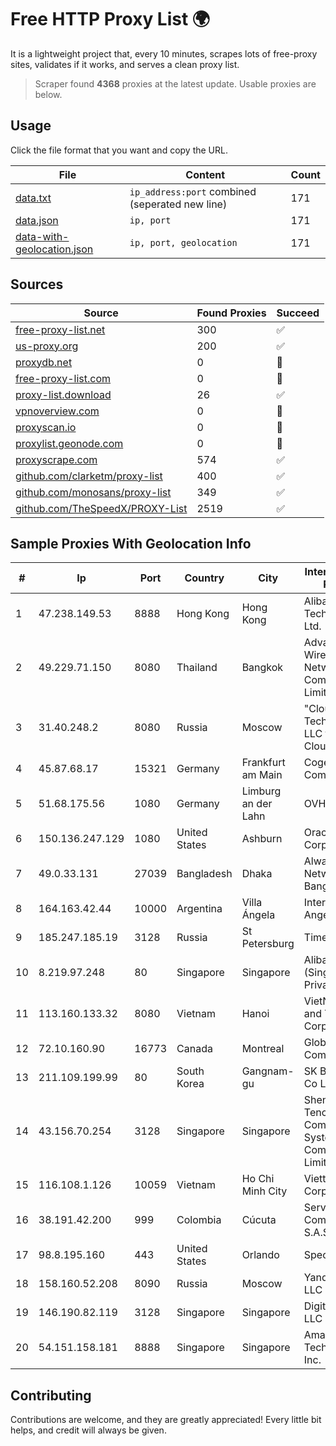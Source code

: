 
# Free HTTP Proxy List 🌍

It is a lightweight project that, every 10 minutes, scrapes lots of free-proxy sites, validates if it works, and serves a clean proxy list.


> Scraper found **4368** proxies at the latest update. Usable proxies are below.

## Usage

Click the file format that you want and copy the URL.


|File|Content|Count|
|----|-------|-----|
|[data.txt](https://raw.githubusercontent.com/themiralay/Proxy-List-World/master/data.txt)|`ip_address:port` combined (seperated new line)|171|
|[data.json](https://raw.githubusercontent.com/themiralay/Proxy-List-World/master/data.json)|`ip, port`|171|
|[data-with-geolocation.json](https://raw.githubusercontent.com/themiralay/Proxy-List-World/master/data-with-geolocation.json)|`ip, port, geolocation`|171|

## Sources

|Source|Found Proxies|Succeed|
|------|-------------|-------|
|[free-proxy-list.net](https://free-proxy-list.net)|300|✅|
|[us-proxy.org](https://www.us-proxy.org)|200|✅|
|[proxydb.net](http://proxydb.net)|0|🚫|
|[free-proxy-list.com](https://free-proxy-list.com/?page=&port=&type%5B%5D=http&type%5B%5D=https&up_time=0&search=Search)|0|🚫|
|[proxy-list.download](https://www.proxy-list.download/HTTP)|26|✅|
|[vpnoverview.com](https://vpnoverview.com/privacy/anonymous-browsing/free-proxy-servers)|0|🚫|
|[proxyscan.io](https://www.proxyscan.io)|0|🚫|
|[proxylist.geonode.com](https://proxylist.geonode.com/api/proxy-list?limit=300&page=1&sort_by=lastChecked&sort_type=desc&protocols=http,https)|0|🚫|
|[proxyscrape.com](https://api.proxyscrape.com/v2/?request=displayproxies&protocol=http&timeout=10000&country=all&ssl=all&anonymity=all)|574|✅|
|[github.com/clarketm/proxy-list](https://raw.githubusercontent.com/clarketm/proxy-list/master/proxy-list-raw.txt)|400|✅|
|[github.com/monosans/proxy-list](https://raw.githubusercontent.com/monosans/proxy-list/main/proxies/http.txt)|349|✅|
|[github.com/TheSpeedX/PROXY-List](https://raw.githubusercontent.com/TheSpeedX/PROXY-List/master/http.txt)|2519|✅|


## Sample Proxies With Geolocation Info

|#|Ip|Port|Country|City|Internet Service Provider|
|-|--|----|-------|----|-------------------------|
|1|47.238.149.53|8888|Hong Kong|Hong Kong|Alibaba (US) Technology Co., Ltd.|
|2|49.229.71.150|8080|Thailand|Bangkok|Advanced Wireless Network Company Limited|
|3|31.40.248.2|8080|Russia|Moscow|"Cloud Technologies" LLC trading as Cloud.ru|
|4|45.87.68.17|15321|Germany|Frankfurt am Main|Cogent Communications|
|5|51.68.175.56|1080|Germany|Limburg an der Lahn|OVH SAS|
|6|150.136.247.129|1080|United States|Ashburn|Oracle Corporation|
|7|49.0.33.131|27039|Bangladesh|Dhaka|Always On Network Bangladesh Ltd.|
|8|164.163.42.44|10000|Argentina|Villa Ángela|Interret Villa Angela SRL|
|9|185.247.185.19|3128|Russia|St Petersburg|TimeWeb Ltd.|
|10|8.219.97.248|80|Singapore|Singapore|Alibaba Cloud (Singapore) Private Limited|
|11|113.160.133.32|8080|Vietnam|Hanoi|VietNam Post and Telecom Corporation|
|12|72.10.160.90|16773|Canada|Montreal|GloboTech Communications|
|13|211.109.199.99|80|South Korea|Gangnam-gu|SK Broadband Co Ltd|
|14|43.156.70.254|3128|Singapore|Singapore|Shenzhen Tencent Computer Systems Company Limited|
|15|116.108.1.126|10059|Vietnam|Ho Chi Minh City|Viettel Corporation|
|16|38.191.42.200|999|Colombia|Cúcuta|Servinet Comunicaciones S.A.S.|
|17|98.8.195.160|443|United States|Orlando|Spectrum|
|18|158.160.52.208|8090|Russia|Moscow|Yandex.Cloud LLC|
|19|146.190.82.119|3128|Singapore|Singapore|DigitalOcean, LLC|
|20|54.151.158.181|8888|Singapore|Singapore|Amazon Technologies Inc.|



## Contributing

Contributions are welcome, and they are greatly appreciated! Every
little bit helps, and credit will always be given.

